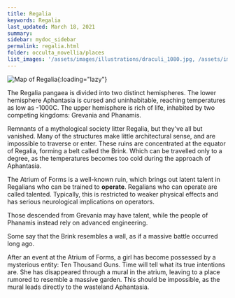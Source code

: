 ```yaml
---
title: Regalia
keywords: Regalia
last_updated: March 18, 2021
summary: 
sidebar: mydoc_sidebar
permalink: regalia.html
folder: occulta_novellia/places
list_images: '/assets/images/illustrations/draculi_1080.jpg, /assets/images/illustrations/laurence_the_duelist_1080.png,/assets/images/illustrations/iscara_the_ten_thousand_guns_1080.png,/assets/images/illustrations/alpha_draculi_1080.png'
---
```


![Map of Regalia](/images/regalia_map.png "Map of Regalia"){:loading="lazy"}

The Regalia pangaea is divided into two distinct hemispheres. The lower hemisphere Aphantasia is cursed and uninhabitable, reaching temperatures as low as -1000C. The upper hemisphere is rich of life, inhabited by two competing kingdoms: Grevania and Phanamis.

Remnants of a mythological society litter Regalia, but they've all but vanished. Many of the structures make little architectural sense, and are impossible to traverse or enter. These ruins are concentrated at the equator of Regalia, forming a belt called the Brink. Which can be travelled only to a degree, as the temperatures becomes too cold during the approach of Aphantasia.

The Atrium of Forms is a well-known ruin, which brings out latent talent in Regalians who can be trained to **operate**. Regalians who can operate are called talented. Typically, this is restricted to weaker physical effects and has serious neurological implications on operators.

Those descended from Grevania may have talent, while the people of Phanamis instead rely on advanced engineering.

Some say that the Brink resembles a wall, as if a massive battle occurred long ago.

After an event at the Atrium of Forms, a girl has become possessed by a mysterious entity: Ten Thousand Guns. Time will tell what its true intentions are. She has disappeared through a mural in the atrium, leaving to a place rumored to resemble a massive garden. This should be impossible, as the mural leads directly to the wasteland Aphantasia.

